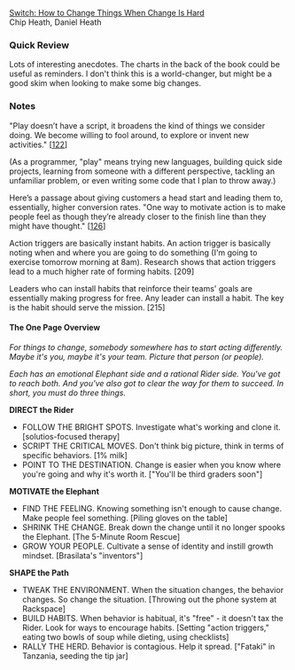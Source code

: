 [Switch: How to Change Things When Change Is Hard](http://www.amazon.com/Switch-Change-Things-When-Hard/dp/0385528752)  
Chip Heath, Daniel Heath

### Quick Review

Lots of interesting anecdotes. The charts in the back of the book could be useful as reminders. I don't think this is a world-changer, but might be a good skim when looking to make some big changes.

### Notes

"Play doesn’t have a script, it broadens the kind of things we consider doing. We become willing to fool around, to explore or invent new activities." [[122](http://books.google.com/books?id=QgzBqhbdlvUC&lpg=PA122&ots=fxmpBoOG4X&pg=PA122#v=onepage&q&f=false)]

(As a programmer, "play" means trying new languages, building quick side projects, learning from someone with a different perspective, tackling an unfamiliar problem, or even writing some code that I plan to throw away.)

Here’s a passage about giving customers a head start and leading them to, essentially, higher conversion rates. "One way to motivate action is to make people feel as though they’re already closer to the finish line than they might have thought." [[126](http://books.google.com/books?id=QgzBqhbdlvUC&lpg=PA126&ots=fxmpBoOM1X&pg=PA126#v=onepage&q&f=false)]

Action triggers are basically instant habits. An action trigger is basically noting when and where you are going to do something (I'm going to exercise tomorrow morning at 8am). Research shows that action triggers lead to a much higher rate of forming habits. [209]

Leaders who can install habits that reinforce their teams' goals are essentially making progress for free. Any leader can install a habit. The key is the habit should serve the mission. [215]

#### The One Page Overview

_For things to change, somebody somewhere has to start acting differently. Maybe it's you, maybe it's your team. Picture that person (or people)._

_Each has an emotional Elephant side and a rational Rider side. You've got to reach both. And you've also got to clear the way for them to succeed. In short, you must do three things._

**DIRECT the Rider**

* FOLLOW THE BRIGHT SPOTS. Investigate what's working and clone it. [solutios-focused therapy]
* SCRIPT THE CRITICAL MOVES. Don't think big picture, think in terms of specific behaviors. [1% milk]
* POINT TO THE DESTINATION. Change is easier when you know where you're going and why it's worth it. ["You'll be third graders soon"]

**MOTIVATE the Elephant**

* FIND THE FEELING. Knowing something isn't enough to cause change. Make people feel something. [Piling gloves on the table]
* SHRINK THE CHANGE. Break down the change until it no longer spooks the Elephant. [The 5-Minute Room Rescue]
* GROW YOUR PEOPLE. Cultivate a sense of identity and instill growth mindset. [Brasilata's "inventors"]

**SHAPE the Path**

* TWEAK THE ENVIRONMENT. When the situation changes, the behavior changes. So change the situation. [Throwing out the phone system at Rackspace]
* BUILD HABITS. When behavior is habitual, it's "free" - it doesn't tax the Rider. Look for ways to encourage habits. [Setting "action triggers," eating two bowls of soup while dieting, using checklists]
* RALLY THE HERD. Behavior is contagious. Help it spread. ["Fataki" in Tanzania, seeding the tip jar]